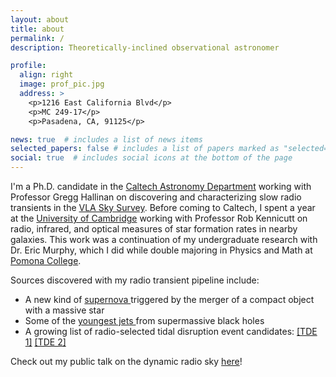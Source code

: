 ```yaml
---
layout: about
title: about
permalink: /
description: Theoretically-inclined observational astronomer

profile:
  align: right
  image: prof_pic.jpg
  address: >
    <p>1216 East California Blvd</p>
    <p>MC 249-17</p>
    <p>Pasadena, CA, 91125</p>

news: true  # includes a list of news items
selected_papers: false # includes a list of papers marked as "selected={true}"
social: true  # includes social icons at the bottom of the page
---
```


I'm a Ph.D. candidate in the <a href="https://www.astro.caltech.edu/" target="blank">Caltech Astronomy Department</a> working with Professor Gregg Hallinan on discovering and characterizing slow radio transients in the <a href="https://science.nrao.edu/vlass" target="blank">VLA Sky Survey</a>. Before coming to Caltech, I spent a year at the <a href="https://www.ast.cam.ac.uk/" target="blank">University of Cambridge</a> working with Professor Rob Kennicutt on radio, infrared, and optical measures of star formation rates in nearby galaxies. This work was a continuation of my undergraduate research with Dr. Eric Murphy, which I did while double majoring in Physics and Math at <a href="https://www.pomona.edu/" target="blank">Pomona College</a>.

Sources discovered with my radio transient pipeline include:
<ul>
  <li>A new kind of <a href="https://www.science.org/doi/10.1126/science.abg6037" target="blank"> supernova </a> triggered by the merger of a compact object with a massive star</li>
  <li>Some of the <a href="https://ui.adsabs.harvard.edu/abs/2020ApJ...905...74N/abstract" target="blank"> youngest jets </a> from supermassive black holes</li>
  <li>A growing list of radio-selected tidal disruption event candidates: <a href="https://ui.adsabs.harvard.edu/abs/2021arXiv210812431S/abstract" target="blank"> [TDE 1]</a> <a href="https://ui.adsabs.harvard.edu/abs/2021arXiv210205795R/abstract" target="blank"> [TDE 2]</a></li>
</ul>


Check out my public talk on the dynamic radio sky <a href="https://www.youtube.com/watch?v=saX0xnk561w" target="blank">here</a>!






